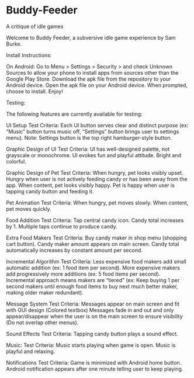 # Buddy-Feeder
A critique of idle games

Welcome to Buddy Feeder, a subversive idle game experience by Sam Burke.

Install Instructions:

On Android: 
  Go to Menu > Settings > Security > and check Unknown Sources to allow your phone to install apps from sources other than the Google Play Store.
  Download the apk file from the repository to your Android device.
  Open the apk file on your Android device. When prompted, choose to install. Enjoy!

Testing:

The following features are currently available for testing:

UI Setup
  Test Criteria:
  Each UI button serves clear and distinct purpose (ex: “Music” button turns music off, “Settings” button brings user to settings menu).
  Note: Settings button is the top right hamburger-style button.
  
 Graphic Design of UI
  Test Criteria:
  UI has well-designed palette, not grayscale or monochrome.
  UI evokes fun and playful attitude. Bright and colorful.
  
Graphic Design of Pet
  Test Criteria:
  When hungry, pet looks visibly upset. Hungry when user is not actively feeding candy or has been away from the app.
  When content, pet looks visibly happy. Pet is happy when user is tapping candy button and feeding it.
  
Pet Animation
Test Criteria:
  When hungry, pet moves slowly.
  When content, pet moves quickly.
  
Food Addition
Test Criteria:
  Tap central candy icon.
  Candy total increases by 1.
  Multiple taps continue to produce candy.
  
Extra Food Makers
Test Criteria:
  Buy candy maker in shop menu (shopping cart button).
  Candy maker amount appears on main screen.
  Candy total automatically increases by constant amount per second.
  
Incremental Algorithm
  Test Criteria:
  Less expensive food makers add small automatic addition (ex: 1 food item per second).
  More expensive makers add progressively more additions (ex: 5 food items per second).
  Incremental approach means makers are “tiered” (ex: Keep buying 1 per second makers until enough food items to buy next much better maker, making older maker redundant).
  
Message System
Test Criteria:
  Messages appear on main screen and fit with GUI design (Colored textbox)
  Messages fade in and out and only appear/disappear when the user is on the main screen to ensure visibility (Do not overlap other menus).
  
 Sound Effects
  Test Criteria:
  Tapping candy button plays a sound effect.
  
Music:
  Test Criteria:
  Music starts playing when game is open.
  Music is playful and relaxing.
  
Notifications
  Test Criteria:
  Game is minimized with Android home button.
  Android notification appears after one minute telling user to keep playing.
